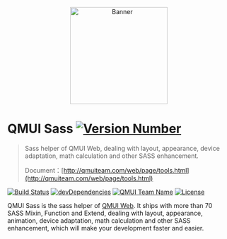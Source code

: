 <p align="center">
  <img src="https://raw.githubusercontent.com/QMUI/QMUIDemo_Web/master/public/style/images/independent/BannerForGithub_2x.png" width="220" alt="Banner" />
</p>

# QMUI Sass [![Version Number](https://img.shields.io/npm/v/qmui_sass.svg?style=flat)](https://github.com/QMUI/QMUI_Sass/ "Version Number")
> Sass helper of QMUI Web, dealing with layout, appearance, device adaptation, math calculation and other SASS enhancement.
>
> Document：[http://qmuiteam.com/web/page/tools.html](http://qmuiteam.com/web/page/tools.html)

[![Build Status](https://travis-ci.org/QMUI/QMUI_Sass.svg?branch=master)](https://travis-ci.org/QMUI/QMUI_Sass "Build Status")
[![devDependencies](https://img.shields.io/david/dev/QMUI/QMUI_Sass.svg?style=flat)](https://ci.appveyor.com/project/QMUI/QMUI_Sass "devDependencies")
[![QMUI Team Name](https://img.shields.io/badge/Team-QMUI-brightgreen.svg?style=flat)](https://github.com/QMUI "QMUI Team")
[![License](https://img.shields.io/badge/license-MIT-blue.svg?style=flat)](http://opensource.org/licenses/MIT "Feel free to contribute.")

QMUI Sass is the sass helper of [QMUI Web](https://github.com/Tencent/QMUI_Web). It ships with more than 70 SASS Mixin, Function and Extend, dealing with layout, appearance, animation, device adaptation, math calculation and other SASS enhancement, which will make your development faster and easier.
